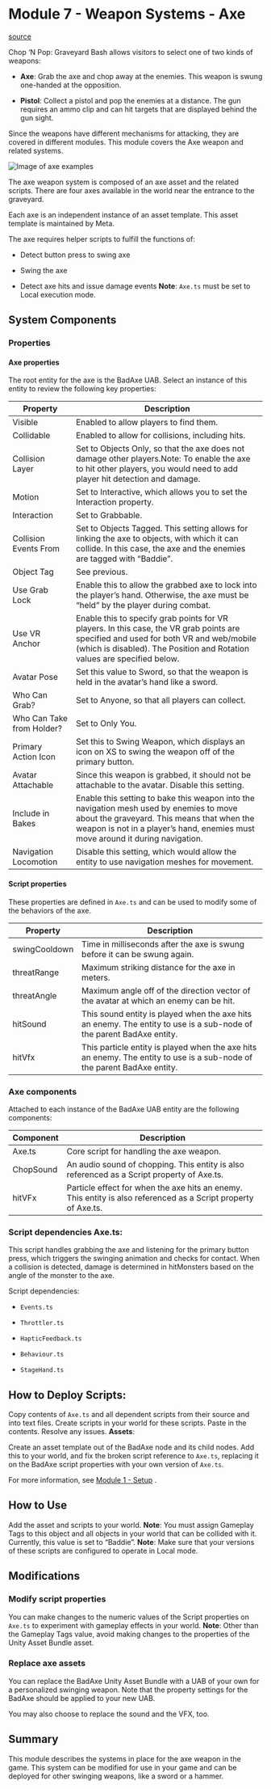 # Module 7 - Weapon Systems - Axe

[source](https://developers.meta.com/horizon-worlds/learn/documentation/tutorial-worlds/chop-n-pop-sample-world/module-7-weapon-systems-axe)

Chop ‘N Pop: Graveyard Bash allows visitors to select one of two kinds of weapons:

*   **Axe**: Grab the axe and chop away at the enemies. This weapon is swung one-handed at the opposition.

*   **Pistol**: Collect a pistol and pop the enemies at a distance. The gun requires an ammo clip and can hit targets that are displayed behind the gun sight.

Since the weapons have different mechanisms for attacking, they are covered in different modules. This module covers the Axe weapon and related systems.

![Image of axe examples](https://scontent.flba1-1.fna.fbcdn.net/v/t39.2365-6/467570579_593923069812315_3936592786219167883_n.png?_nc_cat=110&ccb=1-7&_nc_sid=e280be&_nc_ohc=MYR9B-QWspMQ7kNvwFBHBb5&_nc_oc=AdlsYBZplxBLYUDyUlOCwmjGaJtgHCim1LPKUzowtPBQk3BxINFrVn3VmjmAkbTvoiY&_nc_zt=14&_nc_ht=scontent.flba1-1.fna&_nc_gid=xZonMfUYnOQteoaqQJCc8g&oh=00_AfQsUukmNFPpUW3j_0iegozbLaen-sbyJgezWML_g36wMQ&oe=689BA8E8)

The axe weapon system is composed of an axe asset and the related scripts. There are four axes available in the world near the entrance to the graveyard.

Each axe is an independent instance of an asset template. This asset template is maintained by Meta.

The axe requires helper scripts to fulfill the functions of:

*   Detect button press to swing axe

*   Swing the axe

*   Detect axe hits and issue damage events **Note**: `Axe.ts` must be set to Local execution mode.

## System Components

### Properties

#### Axe properties

The root entity for the axe is the BadAxe UAB. Select an instance of this entity to review the following key properties:

| Property | Description |
| --- | --- |
| Visible | Enabled to allow players to find them. |
| Collidable | Enabled to allow for collisions, including hits. |
| Collision Layer | Set to Objects Only, so that the axe does not damage other players.Note: To enable the axe to hit other players, you would need to add player hit detection and damage. |
| Motion | Set to Interactive, which allows you to set the Interaction property. |
| Interaction | Set to Grabbable. |
| Collision Events From | Set to Objects Tagged. This setting allows for linking the axe to objects, with which it can collide. In this case, the axe and the enemies are tagged with “Baddie”. |
| Object Tag | See previous. |
| Use Grab Lock | Enable this to allow the grabbed axe to lock into the player’s hand. Otherwise, the axe must be “held” by the player during combat. |
| Use VR Anchor | Enable this to specify grab points for VR players. In this case, the VR grab points are specified and used for both VR and web/mobile (which is disabled). The Position and Rotation values are specified below. |
| Avatar Pose | Set this value to Sword, so that the weapon is held in the avatar’s hand like a sword. |
| Who Can Grab? | Set to Anyone, so that all players can collect. |
| Who Can Take from Holder? | Set to Only You. |
| Primary Action Icon | Set this to Swing Weapon, which displays an icon on XS to swing the weapon off of the primary button. |
| Avatar Attachable | Since this weapon is grabbed, it should not be attachable to the avatar. Disable this setting. |
| Include in Bakes | Enable this setting to bake this weapon into the navigation mesh used by enemies to move about the graveyard. This means that when the weapon is not in a player’s hand, enemies must move around it during navigation. |
| Navigation Locomotion | Disable this setting, which would allow the entity to use navigation meshes for movement. |

#### Script properties

These properties are defined in `Axe.ts` and can be used to modify some of the behaviors of the axe.

| Property | Description |
| --- | --- |
| swingCooldown | Time in milliseconds after the axe is swung before it can be swung again. |
| threatRange | Maximum striking distance for the axe in meters. |
| threatAngle | Maximum angle off of the direction vector of the avatar at which an enemy can be hit. |
| hitSound | This sound entity is played when the axe hits an enemy. The entity to use is a sub-node of the parent BadAxe entity. |
| hitVfx | This particle entity is played when the axe hits an enemy. The entity to use is a sub-node of the parent BadAxe entity. |

### Axe components

Attached to each instance of the BadAxe UAB entity are the following components:

| Component | Description |
| --- | --- |
| Axe.ts | Core script for handling the axe weapon. |
| ChopSound | An audio sound of chopping. This entity is also referenced as a Script property of Axe.ts. |
| hitVFx | Particle effect for when the axe hits an enemy. This entity is also referenced as a Script property of Axe.ts. |

### Script dependencies **Axe.ts**:

This script handles grabbing the axe and listening for the primary button press, which triggers the swinging animation and checks for contact. When a collision is detected, damage is determined in hitMonsters based on the angle of the monster to the axe.

Script dependencies:

*   `Events.ts`

*   `Throttler.ts`

*   `HapticFeedback.ts`

*   `Behaviour.ts`

*   `StageHand.ts`

## How to Deploy **Scripts**:

Copy contents of `Axe.ts` and all dependent scripts from their source and into text files. Create scripts in your world for these scripts. Paste in the contents. Resolve any issues. **Assets**:

Create an asset template out of the BadAxe node and its child nodes. Add this to your world, and fix the broken script reference to `Axe.ts`, replacing it on the BadAxe script properties with your own version of `Axe.ts`.

For more information, see [Module 1 - Setup](/horizon-worlds/learn/documentation/tutorial-worlds/chop-n-pop-sample-world/module-1-setup) .

## How to Use

Add the asset and scripts to your world. **Note**: You must assign Gameplay Tags to this object and all objects in your world that can be collided with it. Currently, this value is set to “Baddie”. **Note**: Make sure that your versions of these scripts are configured to operate in Local mode.

## Modifications

### Modify script properties

You can make changes to the numeric values of the Script properties on `Axe.ts` to experiment with gameplay effects in your world. **Note**: Other than the Gameplay Tags value, avoid making changes to the properties of the Unity Asset Bundle asset.

### Replace axe assets

You can replace the BadAxe Unity Asset Bundle with a UAB of your own for a personalized swinging weapon. Note that the property settings for the BadAxe should be applied to your new UAB.

You may also choose to replace the sound and the VFX, too.

## Summary

This module describes the systems in place for the axe weapon in the game. This system can be modified for use in your game and can be deployed for other swinging weapons, like a sword or a hammer.

 

 

 

 

 

 

 

 

 

 

 

 

 

 

 

 

 

 

 

 

 

 

 

 

 

 

 

 

 

 

 

 

 

 

 

 

 

 

 

 

 

 

 

 

 

 

 

 